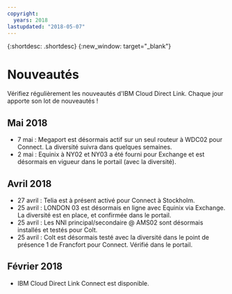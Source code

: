 ```yaml
---
copyright:
  years: 2018
lastupdated: "2018-05-07"
---
```


{:shortdesc: .shortdesc}
{:new_window: target="_blank"}

# Nouveautés

Vérifiez régulièrement les nouveautés d'IBM Cloud Direct Link. Chaque jour apporte son lot de nouveautés !

## Mai 2018

 * 7 mai : Megaport est désormais actif sur un seul routeur à WDC02 pour Connect. La diversité suivra dans quelques semaines. 
 * 2 mai : Equinix à NY02 et NY03 a été fourni pour Exchange et est désormais en vigueur dans le portail (avec la diversité).

## Avril 2018

 * 27 avril : Telia est à présent activé pour Connect à Stockholm.
 * 25 avril : LONDON 03 est désormais en ligne avec Equinix via Exchange. La diversité est en place, et confirmée dans le portail. 
 * 25 avril : Les NNI principal/secondaire @ AMS02 sont désormais installés et testés pour Colt.
 * 25 avril : Colt est désormais testé avec la diversité dans le point de présence 1 de Francfort pour Connect. Vérifié dans le portail.
 
 ## Février 2018
 
 * IBM Cloud Direct Link Connect est disponible.
